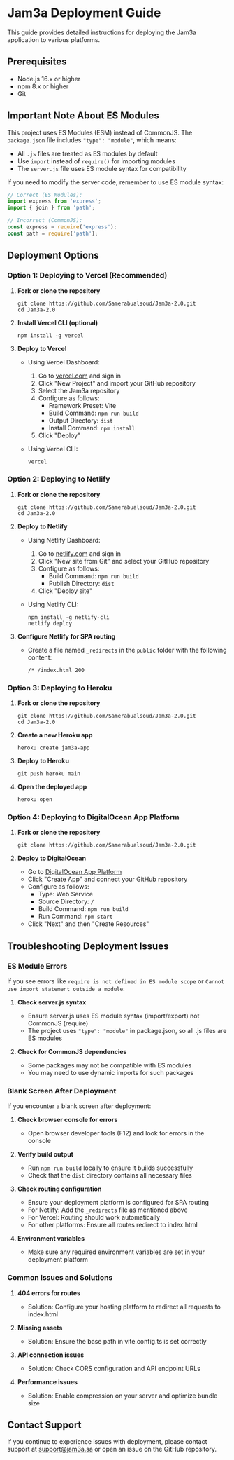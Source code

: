 # Jam3a Deployment Guide

This guide provides detailed instructions for deploying the Jam3a application to various platforms.

## Prerequisites

- Node.js 16.x or higher
- npm 8.x or higher
- Git

## Important Note About ES Modules

This project uses ES Modules (ESM) instead of CommonJS. The `package.json` file includes `"type": "module"`, which means:

- All `.js` files are treated as ES modules by default
- Use `import` instead of `require()` for importing modules
- The `server.js` file uses ES module syntax for compatibility

If you need to modify the server code, remember to use ES module syntax:
```javascript
// Correct (ES Modules):
import express from 'express';
import { join } from 'path';

// Incorrect (CommonJS):
const express = require('express');
const path = require('path');
```

## Deployment Options

### Option 1: Deploying to Vercel (Recommended)

1. **Fork or clone the repository**
   ```
   git clone https://github.com/Samerabualsoud/Jam3a-2.0.git
   cd Jam3a-2.0
   ```

2. **Install Vercel CLI (optional)**
   ```
   npm install -g vercel
   ```

3. **Deploy to Vercel**
   - Using Vercel Dashboard:
     1. Go to [vercel.com](https://vercel.com) and sign in
     2. Click "New Project" and import your GitHub repository
     3. Select the Jam3a repository
     4. Configure as follows:
        - Framework Preset: Vite
        - Build Command: `npm run build`
        - Output Directory: `dist`
        - Install Command: `npm install`
     5. Click "Deploy"

   - Using Vercel CLI:
     ```
     vercel
     ```

### Option 2: Deploying to Netlify

1. **Fork or clone the repository**
   ```
   git clone https://github.com/Samerabualsoud/Jam3a-2.0.git
   cd Jam3a-2.0
   ```

2. **Deploy to Netlify**
   - Using Netlify Dashboard:
     1. Go to [netlify.com](https://netlify.com) and sign in
     2. Click "New site from Git" and select your GitHub repository
     3. Configure as follows:
        - Build Command: `npm run build`
        - Publish Directory: `dist`
     4. Click "Deploy site"

   - Using Netlify CLI:
     ```
     npm install -g netlify-cli
     netlify deploy
     ```

3. **Configure Netlify for SPA routing**
   - Create a file named `_redirects` in the `public` folder with the following content:
     ```
     /* /index.html 200
     ```

### Option 3: Deploying to Heroku

1. **Fork or clone the repository**
   ```
   git clone https://github.com/Samerabualsoud/Jam3a-2.0.git
   cd Jam3a-2.0
   ```

2. **Create a new Heroku app**
   ```
   heroku create jam3a-app
   ```

3. **Deploy to Heroku**
   ```
   git push heroku main
   ```

4. **Open the deployed app**
   ```
   heroku open
   ```

### Option 4: Deploying to DigitalOcean App Platform

1. **Fork or clone the repository**
   ```
   git clone https://github.com/Samerabualsoud/Jam3a-2.0.git
   ```

2. **Deploy to DigitalOcean**
   - Go to [DigitalOcean App Platform](https://cloud.digitalocean.com/apps)
   - Click "Create App" and connect your GitHub repository
   - Configure as follows:
     - Type: Web Service
     - Source Directory: `/`
     - Build Command: `npm run build`
     - Run Command: `npm start`
   - Click "Next" and then "Create Resources"

## Troubleshooting Deployment Issues

### ES Module Errors

If you see errors like `require is not defined in ES module scope` or `Cannot use import statement outside a module`:

1. **Check server.js syntax**
   - Ensure server.js uses ES module syntax (import/export) not CommonJS (require)
   - The project uses `"type": "module"` in package.json, so all .js files are ES modules

2. **Check for CommonJS dependencies**
   - Some packages may not be compatible with ES modules
   - You may need to use dynamic imports for such packages

### Blank Screen After Deployment

If you encounter a blank screen after deployment:

1. **Check browser console for errors**
   - Open browser developer tools (F12) and look for errors in the console

2. **Verify build output**
   - Run `npm run build` locally to ensure it builds successfully
   - Check that the `dist` directory contains all necessary files

3. **Check routing configuration**
   - Ensure your deployment platform is configured for SPA routing
   - For Netlify: Add the `_redirects` file as mentioned above
   - For Vercel: Routing should work automatically
   - For other platforms: Ensure all routes redirect to index.html

4. **Environment variables**
   - Make sure any required environment variables are set in your deployment platform

### Common Issues and Solutions

1. **404 errors for routes**
   - Solution: Configure your hosting platform to redirect all requests to index.html

2. **Missing assets**
   - Solution: Ensure the base path in vite.config.ts is set correctly

3. **API connection issues**
   - Solution: Check CORS configuration and API endpoint URLs

4. **Performance issues**
   - Solution: Enable compression on your server and optimize bundle size

## Contact Support

If you continue to experience issues with deployment, please contact support at support@jam3a.sa or open an issue on the GitHub repository.
